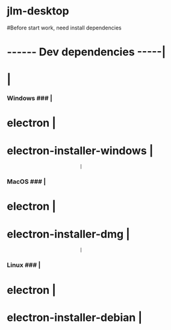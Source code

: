 # jlm-desktop

#Before start work, need install dependencies
#
#
# ------ Dev dependencies -----|
#                              |
### Windows ###                |
# electron                     |
# electron-installer-windows   |
                               |
### MacOS ###                  |
# electron                     |
# electron-installer-dmg       |
                               |
### Linux ###                  |
# electron                     |
# electron-installer-debian    |